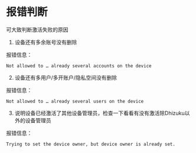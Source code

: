 # 报错判断

可大致判断激活失败的原因

1. 设备还有多余账号没有删除

报错信息：

```
Not allowed to … already several accounts on the device
```

2. 设备还有多用户/多开账户/隐私空间没有删除

报错信息：

```
Not allowed to … already several users on the device
```

3. 说明设备已经激活了其他设备管理员，检查一下看看有没有激活除Dhizuku以外的设备管理员

报错信息：

```
Trying to set the device owner, but device owner is already set.
```
